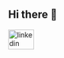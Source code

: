 ## Hi there 👋

<!--START_BADGES:badges-->
<!--END_BADGES:badges-->

<div align="left">
  <a href="https://www.linkedin.com/in/david-abrante-728b805b/" target="_blank">
    <img src="https://raw.githubusercontent.com/maurodesouza/profile-readme-generator/master/src/assets/icons/social/linkedin/default.svg" width="52" height="40" alt="linkedin logo"  />
  </a>
</div>

###

